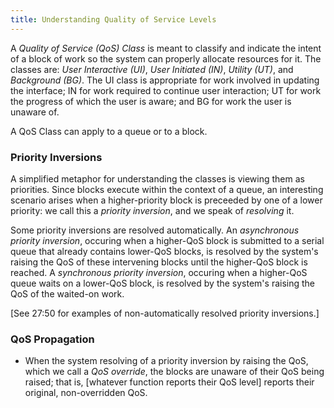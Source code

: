 ```yaml
---
title: Understanding Quality of Service Levels
---
```


A _Quality of Service (QoS) Class_ is meant to classify and indicate the intent of a block of work so the system can properly allocate resources for it. The classes are: _User Interactive (UI)_, _User Initiated (IN)_, _Utility (UT)_, and _Background (BG)_. The UI class is appropriate for work involved in updating the interface; IN for work required to continue user interaction; UT for work the progress of which the user is aware; and BG for work the user is unaware of.

A QoS Class can apply to a queue or to a block.

### Priority Inversions
A simplified metaphor for understanding the classes is viewing them as priorities. Since blocks execute within the context of a queue, an interesting scenario arises when a higher-priority block is preceeded by one of a lower priority: we call this a _priority inversion_, and we speak of _resolving_ it.

Some priority inversions are resolved automatically. An _asynchronous priority inversion_, occuring when a higher-QoS block is submitted to a serial queue that already contains lower-QoS blocks, is resolved by the system's raising the QoS of these intervening blocks until the higher-QoS block is reached. A _synchronous priority inversion_, occuring when a higher-QoS queue waits on a lower-QoS block, is resolved by the system's raising the QoS of the waited-on work.

[See 27:50 for examples of non-automatically resolved priority inversions.]

### QoS Propagation

* When the system resolving of a priority inversion by raising the QoS, which we call a _QoS override_, the blocks are unaware of their QoS being raised; that is, [whatever function reports their QoS level] reports their original, non-overridden QoS.